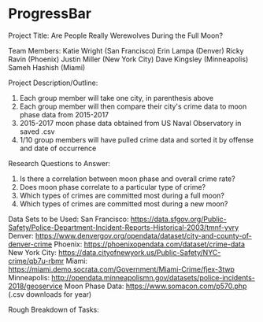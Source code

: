 # ProgressBar
Project Title:
Are People Really Werewolves During the Full Moon?

Team Members:
Katie Wright (San Francisco)
Erin Lampa (Denver)
Ricky Ravin (Phoenix)
Justin Miller (New York City)
Dave Kingsley (Minneapolis)
Sameh Hashish (Miami)

Project Description/Outline:
1. Each group member will take one city, in parenthesis above
2. Each group member will then compare their city's crime data to moon phase data from 2015-2017
3. 2015-2017 moon phase data obtained from US Naval Observatory in saved .csv
4. 1/10 group members will have pulled crime data and sorted it by offense and date of occurrence

Research Questions to Answer:
1. Is there a correlation between moon phase and overall crime rate?
2. Does moon phase correlate to a particular type of crime?
3. Which types of crimes are committed most during a full moon?
4. Which types of crimes are committed most during a new moon?

Data Sets to be Used:
San Francisco: https://data.sfgov.org/Public-Safety/Police-Department-Incident-Reports-Historical-2003/tmnf-yvry
Denver: https://www.denvergov.org/opendata/dataset/city-and-county-of-denver-crime
Phoenix: https://phoenixopendata.com/dataset/crime-data
New York City: https://data.cityofnewyork.us/Public-Safety/NYC-crime/qb7u-rbmr
Miami: https://miami.demo.socrata.com/Government/Miami-Crime/fjex-3twp
Minneapolis: http://opendata.minneapolismn.gov/datasets/police-incidents-2018/geoservice
Moon Phase Data: https://www.somacon.com/p570.php (.csv downloads for year)

Rough Breakdown of Tasks:
